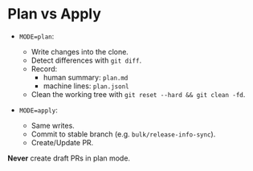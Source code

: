 # Plan vs Apply

- `MODE=plan`:
  - Write changes into the clone.
  - Detect differences with `git diff`.
  - Record:
    - human summary: `plan.md`
    - machine lines: `plan.jsonl`
  - Clean the working tree with `git reset --hard && git clean -fd`.

- `MODE=apply`:
  - Same writes.
  - Commit to stable branch (e.g. `bulk/release-info-sync`).
  - Create/Update PR.

**Never** create draft PRs in plan mode.
